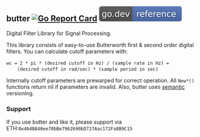 ## butter [![Go Report Card](https://goreportcard.com/badge/github.com/jfcg/butter)](https://goreportcard.com/report/github.com/jfcg/butter) [![go.dev ref](https://raw.githubusercontent.com/jfcg/.github/main/godev.svg)](https://pkg.go.dev/github.com/jfcg/butter)
Digital Filter Library for Signal Processing.

This library consists of easy-to-use Butterworth first & second order digital filters.
You can calculate cutoff parameters with:
```
wc = 2 * pi * (desired cutoff in Hz) / (sample rate in Hz) =
	(desired cutoff in rad/sec) * (sample period in sec)
```
Internally cutoff parameters are prewarped for correct operation. All `New*()` functions
return nil if parameters are invalid.
Also, butter uses [semantic](https://semver.org) versioning.

### Support
If you use butter and like it, please support via ETH:`0x464B840ee70bBe7962b90bD727Aac172Fa8B9C15`
